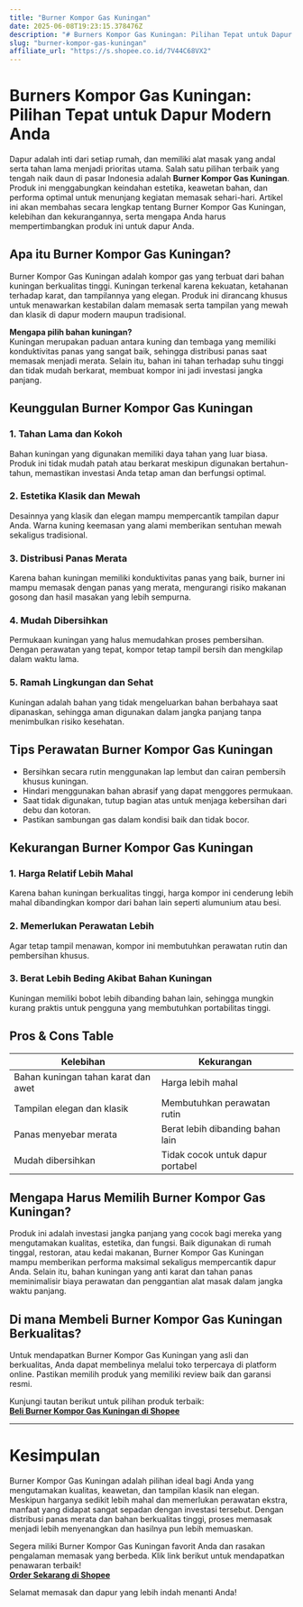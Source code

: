 ```yaml
---
title: "Burner Kompor Gas Kuningan"
date: 2025-06-08T19:23:15.378476Z
description: "# Burners Kompor Gas Kuningan: Pilihan Tepat untuk Dapur Modern Anda..."
slug: "burner-kompor-gas-kuningan"
affiliate_url: "https://s.shopee.co.id/7V44C68VX2"
---
```

# Burners Kompor Gas Kuningan: Pilihan Tepat untuk Dapur Modern Anda

Dapur adalah inti dari setiap rumah, dan memiliki alat masak yang andal serta tahan lama menjadi prioritas utama. Salah satu pilihan terbaik yang tengah naik daun di pasar Indonesia adalah **Burner Kompor Gas Kuningan**. Produk ini menggabungkan keindahan estetika, keawetan bahan, dan performa optimal untuk menunjang kegiatan memasak sehari-hari. Artikel ini akan membahas secara lengkap tentang Burner Kompor Gas Kuningan, kelebihan dan kekurangannya, serta mengapa Anda harus mempertimbangkan produk ini untuk dapur Anda.

## Apa itu Burner Kompor Gas Kuningan?

Burner Kompor Gas Kuningan adalah kompor gas yang terbuat dari bahan kuningan berkualitas tinggi. Kuningan terkenal karena kekuatan, ketahanan terhadap karat, dan tampilannya yang elegan. Produk ini dirancang khusus untuk menawarkan kestabilan dalam memasak serta tampilan yang mewah dan klasik di dapur modern maupun tradisional.

**Mengapa pilih bahan kuningan?**  
Kuningan merupakan paduan antara kuning dan tembaga yang memiliki konduktivitas panas yang sangat baik, sehingga distribusi panas saat memasak menjadi merata. Selain itu, bahan ini tahan terhadap suhu tinggi dan tidak mudah berkarat, membuat kompor ini jadi investasi jangka panjang.

## Keunggulan Burner Kompor Gas Kuningan

### 1. Tahan Lama dan Kokoh  
Bahan kuningan yang digunakan memiliki daya tahan yang luar biasa. Produk ini tidak mudah patah atau berkarat meskipun digunakan bertahun-tahun, memastikan investasi Anda tetap aman dan berfungsi optimal.

### 2. Estetika Klasik dan Mewah  
Desainnya yang klasik dan elegan mampu mempercantik tampilan dapur Anda. Warna kuning keemasan yang alami memberikan sentuhan mewah sekaligus tradisional.

### 3. Distribusi Panas Merata  
Karena bahan kuningan memiliki konduktivitas panas yang baik, burner ini mampu memasak dengan panas yang merata, mengurangi risiko makanan gosong dan hasil masakan yang lebih sempurna.

### 4. Mudah Dibersihkan  
Permukaan kuningan yang halus memudahkan proses pembersihan. Dengan perawatan yang tepat, kompor tetap tampil bersih dan mengkilap dalam waktu lama.

### 5. Ramah Lingkungan dan Sehat  
Kuningan adalah bahan yang tidak mengeluarkan bahan berbahaya saat dipanaskan, sehingga aman digunakan dalam jangka panjang tanpa menimbulkan risiko kesehatan.

## Tips Perawatan Burner Kompor Gas Kuningan

- Bersihkan secara rutin menggunakan lap lembut dan cairan pembersih khusus kuningan.
- Hindari menggunakan bahan abrasif yang dapat menggores permukaan.
- Saat tidak digunakan, tutup bagian atas untuk menjaga kebersihan dari debu dan kotoran.
- Pastikan sambungan gas dalam kondisi baik dan tidak bocor.

## Kekurangan Burner Kompor Gas Kuningan

### 1. Harga Relatif Lebih Mahal  
Karena bahan kuningan berkualitas tinggi, harga kompor ini cenderung lebih mahal dibandingkan kompor dari bahan lain seperti alumunium atau besi.

### 2. Memerlukan Perawatan Lebih  
Agar tetap tampil menawan, kompor ini membutuhkan perawatan rutin dan pembersihan khusus.

### 3. Berat Lebih Beding Akibat Bahan Kuningan  
Kuningan memiliki bobot lebih dibanding bahan lain, sehingga mungkin kurang praktis untuk pengguna yang membutuhkan portabilitas tinggi.

## Pros & Cons Table

| Kelebihan                              | Kekurangan                            |
|----------------------------------------|--------------------------------------|
| Bahan kuningan tahan karat dan awet   | Harga lebih mahal                  |
| Tampilan elegan dan klasik            | Membutuhkan perawatan rutin        |
| Panas menyebar merata                  | Berat lebih dibanding bahan lain  |
| Mudah dibersihkan                     | Tidak cocok untuk dapur portabel |

## Mengapa Harus Memilih Burner Kompor Gas Kuningan?

Produk ini adalah investasi jangka panjang yang cocok bagi mereka yang mengutamakan kualitas, estetika, dan fungsi. Baik digunakan di rumah tinggal, restoran, atau kedai makanan, Burner Kompor Gas Kuningan mampu memberikan performa maksimal sekaligus mempercantik dapur Anda. Selain itu, bahan kuningan yang anti karat dan tahan panas meminimalisir biaya perawatan dan penggantian alat masak dalam jangka waktu panjang.

## Di mana Membeli Burner Kompor Gas Kuningan Berkualitas?

Untuk mendapatkan Burner Kompor Gas Kuningan yang asli dan berkualitas, Anda dapat membelinya melalui toko terpercaya di platform online. Pastikan memilih produk yang memiliki review baik dan garansi resmi.  

Kunjungi tautan berikut untuk pilihan produk terbaik:  
[**Beli Burner Kompor Gas Kuningan di Shopee**](https://s.shopee.co.id/7V44C68VX2)

---

# Kesimpulan

Burner Kompor Gas Kuningan adalah pilihan ideal bagi Anda yang mengutamakan kualitas, keawetan, dan tampilan klasik nan elegan. Meskipun harganya sedikit lebih mahal dan memerlukan perawatan ekstra, manfaat yang didapat sangat sepadan dengan investasi tersebut. Dengan distribusi panas merata dan bahan berkualitas tinggi, proses memasak menjadi lebih menyenangkan dan hasilnya pun lebih memuaskan.

Segera miliki Burner Kompor Gas Kuningan favorit Anda dan rasakan pengalaman memasak yang berbeda. Klik link berikut untuk mendapatkan penawaran terbaik!  
[**Order Sekarang di Shopee**](https://s.shopee.co.id/7V44C68VX2)

Selamat memasak dan dapur yang lebih indah menanti Anda!